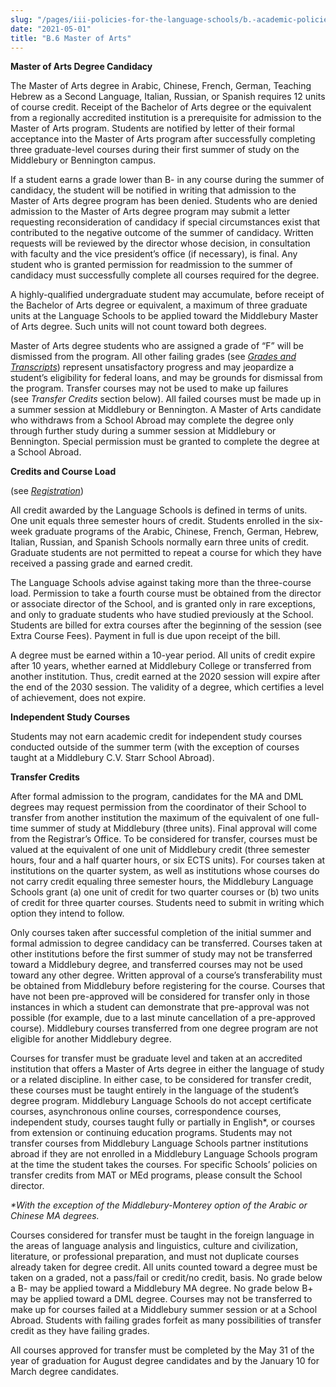 ```yaml
---
slug: "/pages/iii-policies-for-the-language-schools/b.-academic-policies/b.6-master-of-arts"
date: "2021-05-01"
title: "B.6 Master of Arts"
---
```


**Master of Arts Degree Candidacy**

The Master of Arts degree in Arabic, Chinese, French, German, Teaching Hebrew as a Second Language, Italian, Russian, or Spanish requires 12 units of course credit. Receipt of the Bachelor of Arts degree or the equivalent from a regionally accredited institution is a prerequisite for admission to the Master of Arts program. Students are notified by letter of their formal acceptance into the Master of Arts program after successfully completing three graduate-level courses during their first summer of study on the Middlebury or Bennington campus.

If a student earns a grade lower than B- in any course during the summer of candidacy, the student will be notified in writing that admission to the Master of Arts degree program has been denied. Students who are denied admission to the Master of Arts degree program may submit a letter requesting reconsideration of candidacy if special circumstances exist that contributed to the negative outcome of the summer of candidacy. Written requests will be reviewed by the director whose decision, in consultation with faculty and the vice president’s office (if necessary), is final. Any student who is granted permission for readmission to the summer of candidacy must successfully complete all courses required for the degree.

A highly-qualified undergraduate student may accumulate, before receipt of the Bachelor of Arts degree or equivalent, a maximum of three graduate units at the Language Schools to be applied toward the Middlebury Master of Arts degree. Such units will not count toward both degrees.

Master of Arts degree students who are assigned a grade of “F” will be dismissed from the program. All other failing grades (see [_Grades and Transcripts_](http://www.middlebury.edu/pages/iii-policies-for-the-language-schools/b.-academic-policies/b.7-student-records)) represent unsatisfactory progress and may jeopardize a student’s eligibility for federal loans, and may be grounds for dismissal from the program. Transfer courses may not be used to make up failures (see *Transfer Credits* section below). All failed courses must be made up in a summer session at Middlebury or Bennington. A Master of Arts candidate who withdraws from a School Abroad may complete the degree only through further study during a summer session at Middlebury or Bennington. Special permission must be granted to complete the degree at a School Abroad.

**Credits and Course Load**

(see [_Registration_](http://www.middlebury.edu/pages/iii-policies-for-the-language-schools/b.-academic-policies/b.4-registration))

All credit awarded by the Language Schools is defined in terms of units. One unit equals three semester hours of credit. Students enrolled in the six-week graduate programs of the Arabic, Chinese, French, German, Hebrew, Italian, Russian, and Spanish Schools normally earn three units of credit. Graduate students are not permitted to repeat a course for which they have received a passing grade and earned credit.

The Language Schools advise against taking more than the three-course load. Permission to take a fourth course must be obtained from the director or associate director of the School, and is granted only in rare exceptions, and only to graduate students who have studied previously at the School. Students are billed for extra courses after the beginning of the session (see Extra Course Fees). Payment in full is due upon receipt of the bill.

A degree must be earned within a 10-year period. All units of credit expire after 10 years, whether earned at Middlebury College or transferred from another institution. Thus, credit earned at the 2020 session will expire after the end of the 2030 session. The validity of a degree, which certifies a level of achievement, does not expire.

**Independent Study Courses**

Students may not earn academic credit for independent study courses conducted outside of the summer term (with the exception of courses taught at a Middlebury C.V. Starr School Abroad).

**Transfer Credits**

After formal admission to the program, candidates for the MA and DML degrees may request permission from the coordinator of their School to transfer from another institution the maximum of the equivalent of one full-time summer of study at Middlebury (three units). Final approval will come from the Registrar’s Office. To be considered for transfer, courses must be valued at the equivalent of one unit of Middlebury credit (three semester hours, four and a half quarter hours, or six ECTS units). For courses taken at institutions on the quarter system, as well as institutions whose courses do not carry credit equaling three semester hours, the Middlebury Language Schools grant (a) one unit of credit for two quarter courses or (b) two units of credit for three quarter courses. Students need to submit in writing which option they intend to follow.

Only courses taken after successful completion of the initial summer and formal admission to degree candidacy can be transferred. Courses taken at other institutions before the first summer of study may not be transferred toward a Middlebury degree, and transferred courses may not be used toward any other degree. Written approval of a course’s transferability must be obtained from Middlebury before registering for the course. Courses that have not been pre-approved will be considered for transfer only in those instances in which a student can demonstrate that pre-approval was not possible (for example, due to a last minute cancellation of a pre-approved course). Middlebury courses transferred from one degree program are not eligible for another Middlebury degree.

Courses for transfer must be graduate level and taken at an accredited institution that offers a Master of Arts degree in either the language of study or a related discipline. In either case, to be considered for transfer credit, these courses must be taught entirely in the language of the student’s degree program. Middlebury Language Schools do not accept certificate courses, asynchronous online courses, correspondence courses, independent study, courses taught fully or partially in English\*, or courses from extension or continuing education programs. Students may not transfer courses from Middlebury Language Schools partner institutions abroad if they are not enrolled in a Middlebury Language Schools program at the time the student takes the courses. For specific Schools’ policies on transfer credits from MAT or MEd programs, please consult the School director.

_\*With the exception of the Middlebury-Monterey option of the Arabic or Chinese MA degrees._

Courses considered for transfer must be taught in the foreign language in the areas of language analysis and linguistics, culture and civilization, literature, or professional preparation, and must not duplicate courses already taken for degree credit. All units counted toward a degree must be taken on a graded, not a pass/fail or credit/no credit, basis. No grade below a B- may be applied toward a Middlebury MA degree. No grade below B+ may be applied toward a DML degree. Courses may not be transferred to make up for courses failed at a Middlebury summer session or at a School Abroad. Students with failing grades forfeit as many possibilities of transfer credit as they have failing grades.

All courses approved for transfer must be completed by the May 31 of the year of graduation for August degree candidates and by the January 10 for March degree candidates.
